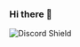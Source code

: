 ### Hi there 👋
![Discord Shield](https://discord.c99.nl/widget/theme-4/583579616749420545.png?style=shield)

